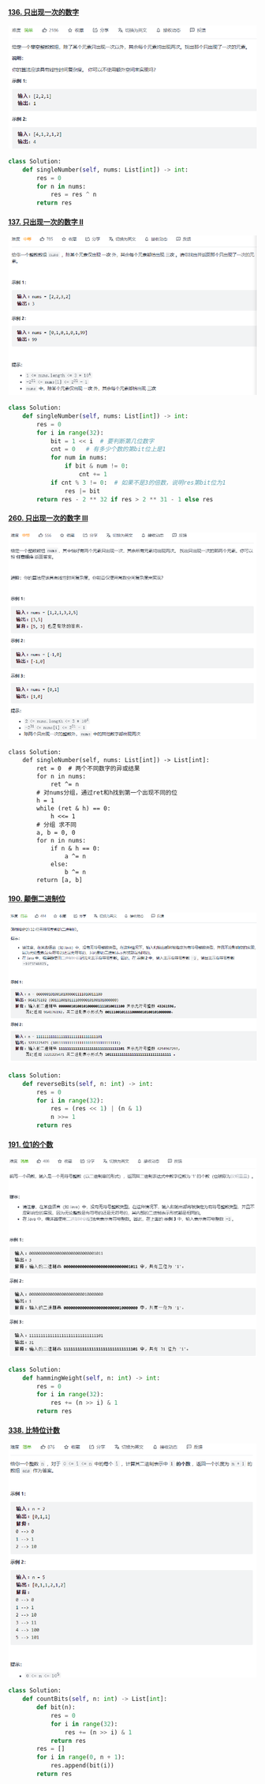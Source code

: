 #### [136. 只出现一次的数字](https://leetcode-cn.com/problems/single-number/)

<img src="figs/image-20220111214458754.png" alt="image-20220111214458754" style="zoom:67%;" />

```python
class Solution:
    def singleNumber(self, nums: List[int]) -> int:
        res = 0
        for n in nums:
            res = res ^ n
        return res
```

#### [137. 只出现一次的数字 II](https://leetcode-cn.com/problems/single-number-ii/)

<img src="figs/image-20220111215440120.png" alt="image-20220111215440120" style="zoom:67%;" />

```python
class Solution:
    def singleNumber(self, nums: List[int]) -> int:
        res = 0
        for i in range(32):
            bit = 1 << i  # 要判断第几位数字
            cnt = 0   # 有多少个数的第bit位上是1
            for num in nums:
                if bit & num != 0:
                    cnt += 1
            if cnt % 3 != 0:  # 如果不是3的倍数，说明res第bit位为1
                res |= bit
        return res - 2 ** 32 if res > 2 ** 31 - 1 else res
```

#### [260. 只出现一次的数字 III](https://leetcode-cn.com/problems/single-number-iii/)

![image-20220112212735663](figs/image-20220112212735663.png)

```
class Solution:
    def singleNumber(self, nums: List[int]) -> List[int]:
        ret = 0  # 两个不同数字的异或结果
        for n in nums:
            ret ^= n
        # 对nums分组，通过ret和h找到第一个出现不同的位
        h = 1
        while (ret & h) == 0:
            h <<= 1
        # 分组 求不同
        a, b = 0, 0
        for n in nums:
            if n & h == 0:
                a ^= n
            else:
                b ^= n
        return [a, b]
```

#### [190. 颠倒二进制位](https://leetcode-cn.com/problems/reverse-bits/)

![image-20220112214240289](figs/image-20220112214240289.png)

```python
class Solution:
    def reverseBits(self, n: int) -> int:
        res = 0
        for i in range(32):
            res = (res << 1) | (n & 1)
            n >>= 1
        return res
```

#### [191. 位1的个数](https://leetcode-cn.com/problems/number-of-1-bits/)

<img src="figs/image-20220112214613547.png" alt="image-20220112214613547" style="zoom:67%;" />

```python
class Solution:
    def hammingWeight(self, n: int) -> int:
        res = 0
        for i in range(32):
            res += (n >> i) & 1
        return res
```

#### [338. 比特位计数](https://leetcode-cn.com/problems/counting-bits/)

<img src="figs/image-20220112215652536.png" alt="image-20220112215652536" style="zoom:67%;" />

```python
class Solution:
    def countBits(self, n: int) -> List[int]:
        def bit(n):
            res = 0
            for i in range(32):
                res += (n >> i) & 1
            return res
        res = []
        for i in range(0, n + 1):
            res.append(bit(i))
        return res
```

